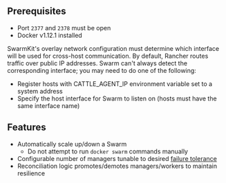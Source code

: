 ## Prerequisites

* Port `2377` and `2378` must be open
* Docker v1.12.1 installed

SwarmKit's overlay network configuration must determine which interface will be used for cross-host communication. By default, Rancher routes traffic over public IP addresses. Swarm can't always detect the corresponding interface; you may need to do one of the following:

* Register hosts with CATTLE_AGENT_IP environment variable set to a system address
* Specify the host interface for Swarm to listen on (hosts must have the same interface name)

## Features

* Automatically scale up/down a Swarm
  * Do not attempt to run `docker swarm` commands manually
* Configurable number of managers tunable to desired [failure tolerance](https://docs.docker.com/engine/swarm/admin_guide/#/add-manager-nodes-for-fault-tolerance)
* Reconciliation logic promotes/demotes managers/workers to maintain resilience

